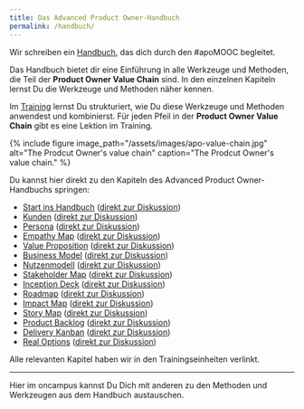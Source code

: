 ```yaml
---
title: Das Advanced Product Owner-Handbuch
permalink: /handbuch/
---
```


Wir schreiben ein [Handbuch][1], das dich durch den #apoMOOC begleitet.

Das Handbuch bietet dir eine Einführung in alle Werkzeuge und Methoden, die Teil der **Product Owner Value Chain** sind.
In den einzelnen Kapiteln lernst Du die Werkzeuge und Methoden näher kennen.

Im [Training][2] lernst Du strukturiert, wie Du diese Werkzeuge und Methoden anwendest und kombinierst.
Für jeden Pfeil in der **Product Owner Value Chain** gibt es eine Lektion im Training.

{% include figure image_path="/assets/images/apo-value-chain.jpg" alt="The Prodcut Owner's value chain" caption="The Prodcut Owner's value chain." %}

Du kannst hier direkt zu den Kapiteln des Advanced Product Owner-Handbuchs springen:

* [Start ins Handbuch][3] ([direkt zur Diskussion][4]) 
* [Kunden][5] ([direkt zur Diskussion][6])
* [Persona][7] ([direkt zur Diskussion][8])
* [Empathy Map][9] ([direkt zur Diskussion][10])
* [Value Proposition][11] ([direkt zur Diskussion][12])
* [Business Model][13] ([direkt zur Diskussion][14])
* [Nutzenmodell][15] ([direkt zur Diskussion][16])
* [Stakeholder Map][17] ([direkt zur Diskussion][18])
* [Inception Deck][19] ([direkt zur Diskussion][20])
* [Roadmap][21] ([direkt zur Diskussion][22])
* [Impact Map][23] ([direkt zur Diskussion][24])
* [Story Map][25] ([direkt zur Diskussion][26])
* [Product Backlog][27] ([direkt zur Diskussion][28])
* [Delivery Kanban][29] ([direkt zur Diskussion][30])
* [Real Options][31] ([direkt zur Diskussion][32])

Alle relevanten Kapitel haben wir in den Trainingseinheiten verlinkt.

---- 

Hier im oncampus kannst Du Dich mit anderen zu den Methoden und Werkzeugen aus dem Handbuch austauschen.

[1]:	https://manual.adavancedproductowner.com/ "Advanced Product Owner Manual"
[2]:	https://www.oncampus.de/course/apoMOOC?chapter=2&selected_week=3 "Advanced Product Owner Training"
[3]:	https://manual.advancedproductowner.com/introduction/ "Einführung"
[4]:	https://www.oncampus.de/course/weiterbildung/moocs/apomooc/section-2/47627-handbuch-allgemeine-diskussionen "direkt zur Diskussion: Start ins Handbuch"
[5]:	https://manual.advancedproductowner.com/customers/
[6]:	https://www.oncampus.de/course/weiterbildung/moocs/apomooc/section-2/47702-handbuch-kunden "direkt zur Diskussion: Kunden"
[7]:	https://manual.advancedproductowner.com/persona/
[8]:	https://www.oncampus.de/course/weiterbildung/moocs/apomooc/section-2/47703-handbuch-persona "direkt zur Diskussion: Persona"
[9]:	https://manual.advancedproductowner.com/empathy-map/
[10]:	https://www.oncampus.de/course/weiterbildung/moocs/apomooc/section-2/47434-handbuch-empathy-map "direkt zur Diskussion: Empathy Map"
[11]:	https://manual.advancedproductowner.com/value-proposition/
[12]:	https://www.oncampus.de/course/weiterbildung/moocs/apomooc/section-2/47704-handbuch-value-proposition "direkt zur Diskussion: Value Proposition"
[13]:	https://manual.advancedproductowner.com/business-model/
[14]:	https://www.oncampus.de/course/weiterbildung/moocs/apomooc/section-2/47626-handbuch-business-model "direkt zur Diskussion: Business Model"
[15]:	https://manual.advancedproductowner.com/value-model/
[16]:	https://www.oncampus.de/course/weiterbildung/moocs/apomooc/section-2/47705-handbuch-nutzenmodell "direkt zur Diskussion: Nutzenmodell"
[17]:	https://manual.advancedproductowner.com/stakeholder-map/
[18]:	https://www.oncampus.de/course/weiterbildung/moocs/apomooc/section-2/47706-handbuch-stakeholder-map "direkt zur Diskussion: Stakeholder Map"
[19]:	https://manual.advancedproductowner.com/inception-deck/
[20]:	https://www.oncampus.de/course/weiterbildung/moocs/apomooc/section-2/47707-handbuch-inception-deck "direkt zur Diskussion: Inception Deck"
[21]:	https://manual.advancedproductowner.com/roadmap/
[22]:	https://www.oncampus.de/course/weiterbildung/moocs/apomooc/section-2/47708-handbuch-roadmap "direkt zur Diskussion: Roadmap"
[23]:	https://manual.advancedproductowner.com/impact-map/
[24]:	https://www.oncampus.de/course/weiterbildung/moocs/apomooc/section-2/47709-handbuch-impact-map "direkt zur Diskussion: Impact Map"
[25]:	https://manual.advancedproductowner.com/story-map/
[26]:	https://www.oncampus.de/course/weiterbildung/moocs/apomooc/section-2/47710-handbuch-story-map "direkt zur Diskussion: Story Map"
[27]:	https://manual.advancedproductowner.com/product-backlog/ "Product Backlog"
[28]:	https://www.oncampus.de/course/apoMOOC/section-2/47433-handbuch-product-backlog "direkt zur Diskussion: Product Backlog"
[29]:	https://manual.advancedproductowner.com/delivery-kanban/
[30]:	https://www.oncampus.de/course/weiterbildung/moocs/apomooc/section-2/47711-handbuch-delivery-kanban "direkt zur Diskussion: Delivery Kanban"
[31]:	https://manual.advancedproductowner.com/real-options/ "Real Options"
[32]:	https://www.oncampus.de/course/apoMOOC/section-2/47432-handbuch-real-options "direkt zur Diskussion: Real Options"